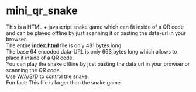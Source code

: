 # mini_qr_snake
This is a HTML + javascript snake game which can fit inside of a QR code and can be played offline by just scanning it or pasting the data-url in your browser.<br>
The entire **index.html** file is only 481 bytes long. <br>
The base 64 encoded data-URL is only 663 bytes long which allows to place it inside of a QR code. <br>
You can play the snake offline by just pasting the data url in your browser or scanning the QR code. <br>
Use W/A/S/D to control the snake. <br>
Fun fact: This file is larger than the snake game.
